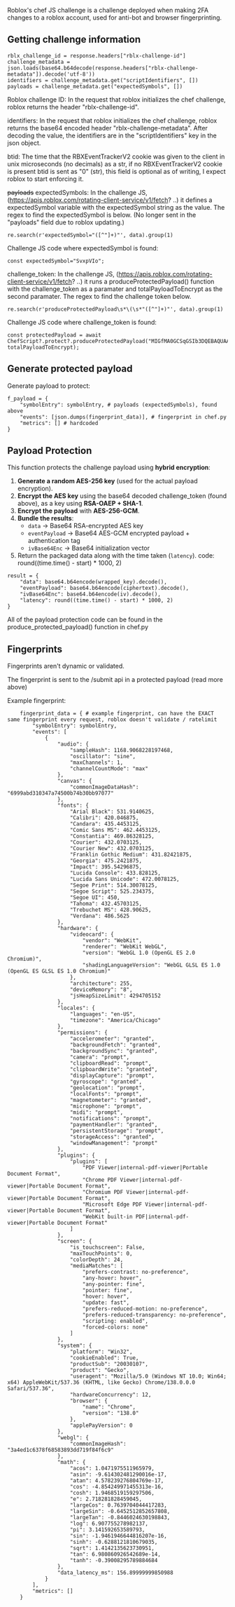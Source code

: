 Roblox's chef JS challenge is a challenge deployed when making 2FA changes to a roblox account, used for anti-bot and browser fingerprinting.

## Getting challenge information
```
rblx_challenge_id = response.headers["rblx-challenge-id"]
challenge_metadata = json.loads(base64.b64decode(response.headers["rblx-challenge-metadata"]).decode('utf-8'))
identifiers = challenge_metadata.get("scriptIdentifiers", [])
payloads = challenge_metadata.get("expectedSymbols", [])
```
Roblox challenge ID: In the request that roblox initializes the chef challenge, roblox returns the header "rblx-challenge-id".

identifiers: In the request that roblox initializes the chef challenge, roblox returns the base64 encoded header "rblx-challenge-metadata". After decoding the value, the identifiers are in the "scriptIdentifiers" key in the json object.

btid: The time that the RBXEventTrackerV2 cookie was given to the client in unix microseconds (no decimals) as a str, if no RBXEventTrackerV2 cookie is present btid is sent as "0" (str), this field is optional as of writing, I expect roblox to start enforcing it.

~~payloads~~ expectedSymbols: In the challenge JS, (https://apis.roblox.com/rotating-client-service/v1/fetch? ..) it defines a expectedSymbol variable with the expectedSymbol string as the value. The regex to find the expectedSymbol is below. (No longer sent in the "payloads" field due to roblox updating.)
```
re.search(r'expectedSymbol="([^"]+)"', data).group(1)
```
Challenge JS code where expectedSymbol is found:
```
const expectedSymbol="SvxpVIo";
```

challenge_token: In the challenge JS, (https://apis.roblox.com/rotating-client-service/v1/fetch? ..) it runs a produceProtectedPayload() function with the challenge_token as a paramater and totalPayloadToEncrypt as the second paramater. The regex to find the challenge token below.
```
re.search(r'produceProtectedPayload\s*\(\s*"([^"]+)"', data).group(1)
```
Challenge JS code where challenge_token is found:
```
const protectedPayload = await ChefScript?.protect?.produceProtectedPayload("MIGfMA0GCSqGSIb3DQEBAQUAA4GNADCBiQKBgQDtYgpV9pTehPhh1VB80VvJeLrlvF4Gpi2hXgcvE/cTALPk0ZqFLcwN42B3HWWFfLnC8lO94Bhna3Ph4p7gzqMAtkJ0tj/j2TAlL7I8M9o39xGqNjMjm9A3A5O5mHl+ETLdRYAzc7OsMFVo0VlUxxaMnQMEhTU1tV1zdXGxQ9/cEwIDAQAB", totalPayloadToEncrypt);
```

## Generate protected payload

Generate payload to protect:
```
f_payload = {
    "symbolEntry": symbolEntry, # payloads (expectedSymbols), found above
    "events": [json.dumps(fingerprint_data)], # fingerprint in chef.py
    "metrics": [] # hardcoded
}
```
## Payload Protection

This function protects the challenge payload using **hybrid encryption**:

1. **Generate a random AES-256 key** (used for the actual payload encryption).
2. **Encrypt the AES key** using the base64 decoded challenge_token (found above), as a key using **RSA-OAEP + SHA-1**.
3. **Encrypt the payload** with **AES-256-GCM**.
4. **Bundle the results**:
   - `data` → Base64 RSA-encrypted AES key
   - `eventPayload` → Base64 AES-GCM encrypted payload + authentication tag
   - `ivBase64Enc` → Base64 initialization vector
5. Return the packaged data along with the time taken (`latency`). code: round((time.time() - start) * 1000, 2)
```
result = {
    "data": base64.b64encode(wrapped_key).decode(),
    "eventPayload": base64.b64encode(ciphertext).decode(),
    "ivBase64Enc": base64.b64encode(iv).decode(),
    "latency": round((time.time() - start) * 1000, 2)
}
```
All of the payload protection code can be found in the produce_protected_payload() function in chef.py

## Fingerprints
Fingerprints aren't dynamic or validated.

The fingerprint is sent to the /submit api in a protected payload (read more above)

Example fingerprint:
```
    fingerprint_data = { # example fingerprint, can have the EXACT same fingerprint every request, roblox doesn't validate / ratelimit
        "symbolEntry": symbolEntry,
        "events": [
            {
                "audio": {
                    "sampleHash": 1168.9068228197468,
                    "oscillator": "sine",
                    "maxChannels": 1,
                    "channelCountMode": "max"
                },
                "canvas": {
                    "commonImageDataHash": "6999abd310347a74500b74b30bb97077"
                },
                "fonts": {
                    "Arial Black": 531.9140625,
                    "Calibri": 420.046875,
                    "Candara": 435.4453125,
                    "Comic Sans MS": 462.4453125,
                    "Constantia": 469.86328125,
                    "Courier": 432.0703125,
                    "Courier New": 432.0703125,
                    "Franklin Gothic Medium": 431.82421875,
                    "Georgia": 475.2421875,
                    "Impact": 395.54296875,
                    "Lucida Console": 433.828125,
                    "Lucida Sans Unicode": 472.0078125,
                    "Segoe Print": 514.30078125,
                    "Segoe Script": 525.234375,
                    "Segoe UI": 450,
                    "Tahoma": 432.45703125,
                    "Trebuchet MS": 428.90625,
                    "Verdana": 486.5625
                },
                "hardware": {
                    "videocard": {
                        "vendor": "WebKit",
                        "renderer": "WebKit WebGL",
                        "version": "WebGL 1.0 (OpenGL ES 2.0 Chromium)",
                        "shadingLanguageVersion": "WebGL GLSL ES 1.0 (OpenGL ES GLSL ES 1.0 Chromium)"
                    },
                    "architecture": 255,
                    "deviceMemory": "8",
                    "jsHeapSizeLimit": 4294705152
                },
                "locales": {
                    "languages": "en-US",
                    "timezone": "America/Chicago"
                },
                "permissions": {
                    "accelerometer": "granted",
                    "backgroundFetch": "granted",
                    "backgroundSync": "granted",
                    "camera": "prompt",
                    "clipboardRead": "prompt",
                    "clipboardWrite": "granted",
                    "displayCapture": "prompt",
                    "gyroscope": "granted",
                    "geolocation": "prompt",
                    "localFonts": "prompt",
                    "magnetometer": "granted",
                    "microphone": "prompt",
                    "midi": "prompt",
                    "notifications": "prompt",
                    "paymentHandler": "granted",
                    "persistentStorage": "prompt",
                    "storageAccess": "granted",
                    "windowManagement": "prompt"
                },
                "plugins": {
                    "plugins": [
                        "PDF Viewer|internal-pdf-viewer|Portable Document Format",
                        "Chrome PDF Viewer|internal-pdf-viewer|Portable Document Format",
                        "Chromium PDF Viewer|internal-pdf-viewer|Portable Document Format",
                        "Microsoft Edge PDF Viewer|internal-pdf-viewer|Portable Document Format",
                        "WebKit built-in PDF|internal-pdf-viewer|Portable Document Format"
                    ]
                },
                "screen": {
                    "is_touchscreen": False,
                    "maxTouchPoints": 0,
                    "colorDepth": 24,
                    "mediaMatches": [
                        "prefers-contrast: no-preference",
                        "any-hover: hover",
                        "any-pointer: fine",
                        "pointer: fine",
                        "hover: hover",
                        "update: fast",
                        "prefers-reduced-motion: no-preference",
                        "prefers-reduced-transparency: no-preference",
                        "scripting: enabled",
                        "forced-colors: none"
                    ]
                },
                "system": {
                    "platform": "Win32",
                    "cookieEnabled": True,
                    "productSub": "20030107",
                    "product": "Gecko",
                    "useragent": "Mozilla/5.0 (Windows NT 10.0; Win64; x64) AppleWebKit/537.36 (KHTML, like Gecko) Chrome/138.0.0.0 Safari/537.36",
                    "hardwareConcurrency": 12,
                    "browser": {
                        "name": "Chrome",
                        "version": "138.0"
                    },
                    "applePayVersion": 0
                },
                "webgl": {
                    "commonImageHash": "3a4ed1c6378f68583893dd719f84f6c9"
                },
                "math": {
                    "acos": 1.0471975511965979,
                    "asin": -9.614302481290016e-17,
                    "atan": 4.578239276804769e-17,
                    "cos": -4.854249971455313e-16,
                    "cosh": 1.9468519159297506,
                    "e": 2.718281828459045,
                    "largeCos": 0.7639704044417283,
                    "largeSin": -0.6452512852657808,
                    "largeTan": -0.8446024630198843,
                    "log": 6.907755278982137,
                    "pi": 3.141592653589793,
                    "sin": -1.9461946644816207e-16,
                    "sinh": -0.6288121810679035,
                    "sqrt": 1.4142135623730951,
                    "tan": 6.980860926542689e-14,
                    "tanh": -0.39008295789884684
                },
                "data_latency_ms": 156.89999999850988
            }
        ],
        "metrics": []
    }
```
